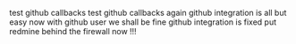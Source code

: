 test github callbacks
test github callbacks again
github integration is all but easy
now with github user we shall be fine
github integration is fixed
put redmine behind the firewall now !!!
